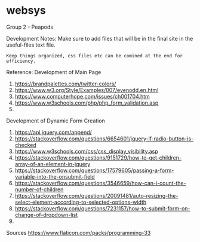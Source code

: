 # websys
Group 2 - Peapods

Development Notes:
    Make sure to add files that will be in the final site in the useful-files text file.

    Keep things organized, css files etc can be comined at the end for efficiency.


Reference:
Development of Main Page
1. https://brandpalettes.com/twitter-colors/
2. https://www.w3.org/Style/Examples/007/evenodd.en.html
3. https://www.computerhope.com/issues/ch001704.htm
4. https://www.w3schools.com/php/php_form_validation.asp
5.

Development of Dynamic Form Creation
1. https://api.jquery.com/append/
2. https://stackoverflow.com/questions/6654601/jquery-if-radio-button-is-checked
3. https://www.w3schools.com/css/css_display_visibility.asp
4. https://stackoverflow.com/questions/9151729/how-to-get-children-array-of-an-element-in-jquery
5. https://stackoverflow.com/questions/17579605/passing-a-form-variable-into-the-onsubmit-field
6. https://stackoverflow.com/questions/3546659/how-can-i-count-the-number-of-children
7. https://stackoverflow.com/questions/20091481/auto-resizing-the-select-element-according-to-selected-options-width
8. https://stackoverflow.com/questions/7231157/how-to-submit-form-on-change-of-dropdown-list
9. 

Sources
https://www.flaticon.com/packs/programming-33